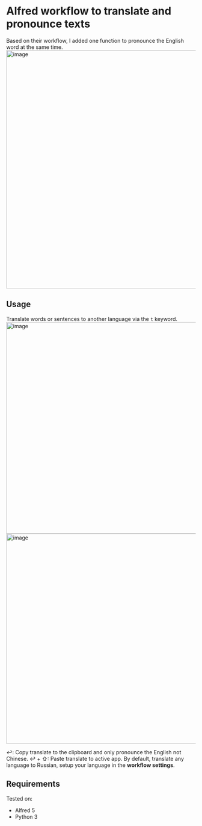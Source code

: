# Alfred workflow to translate and pronounce texts
Based on their workflow, I added one function to pronounce the English word at the same time.
<img width="632" alt="image" src="https://github.com/user-attachments/assets/949e86b4-6bb3-4d5a-b95e-c0ca67e76f34">


## Usage
Translate words or sentences to another language via the `t` keyword.
<img width="561" alt="image" src="https://github.com/user-attachments/assets/53eac765-07bd-4a23-a310-655dde32df18">
<img width="557" alt="image" src="https://github.com/user-attachments/assets/a51621c7-c073-47ac-99c4-a27195a4ece2">


↩: Copy translate to the clipboard and only pronounce the English not Chinese. 
↩ + ⇧: Paste translate to active app.
By default, translate any language to Russian, setup your language in the **workflow settings**.
## Requirements
Tested on:
- Alfred 5
- Python 3



